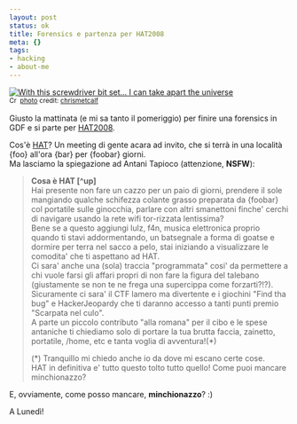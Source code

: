```yaml
--- 
layout: post
status: ok
title: Forensics e partenza per HAT2008
meta: {}
tags: 
- hacking
- about-me
---
```

  <a href="http://www.flickr.com/photos/37996580043@N01/2182059775/" title="With this screwdriver bit set... I can take apart the universe" target="_blank"><img src="http://farm3.static.flickr.com/2303/2182059775_35e4f08b4d.jpg" alt="With this screwdriver bit set... I can take apart the universe" border="0" /></a>  
<small><a href="http://creativecommons.org/licenses/by-nc-sa/2.0/" title="Attribution-NonCommercial-ShareAlike License" target="_blank"><img src="http://www.lastknight.com/wp-content/plugins/photo-dropper/images/cc.png" alt="Creative Commons License" border="0" width="16" height="16" align="absmiddle" /></a> <a href="http://www.photodropper.com/photos/" target="_blank">photo</a> credit: <a href="http://www.flickr.com/photos/37996580043@N01/2182059775/" title="chrismetcalf" target="_blank">chrismetcalf</a></small>
  
Giusto la mattinata (e mi sa tanto il pomeriggio) per finire una forensics in GDF e si parte per [HAT2008][1].  
  
Cos'è [HAT][1]? Un meeting di gente acara ad invito, che si terrà in una località {foo} all'ora {bar} per {foobar} giorni.  
Ma lasciamo la spiegazione ad Antani Tapioco (attenzione, **NSFW**):  
  
> **Cosa è HAT [^up]**  
> Hai presente non fare un cazzo per un paio di giorni, prendere il sole mangiando qualche schifezza colante grasso preparata da {foobar} col portatile sulle ginocchia, parlare con altri smanettoni finche' cerchi di navigare usando la rete wifi tor-rizzata lentissima?  
Bene se a questo aggiungi lulz, f4n, musica elettronica proprio quando ti stavi addormentando, un batsegnale a forma di goatse e dormire per terra nel sacco a pelo, stai iniziando a visualizzare le comodita' che ti aspettano ad HAT.   
> Ci sara' anche una (sola) traccia "programmata" cosi' da permettere a chi vuole farsi gli affari propri di non fare la figura del talebano (giustamente se non te ne frega una supercippa come forzarti?!?).  
> Sicuramente ci sara' il CTF lamero ma divertente e i giochini "Find tha bug" e HackerJeopardy che ti daranno accesso a tanti punti premio "Scarpata nel culo".  
> A parte un piccolo contributo "alla romana" per il cibo e le spese antaniche ti chiediamo solo di portare la tua brutta faccia, zainetto, portatile, /home, etc e tanta voglia di avventura!(*)  
>   
> (*) Tranquillo mi chiedo anche io da dove mi escano certe cose.  
> HAT in definitiva e' tutto questo tolto tutto quello! Come puoi mancare minchionazzo?  
  
E, ovviamente, come posso mancare, **minchionazzo**? :)  
  
A Lunedì!  
  
[1]: http://www.hackthis.info/  
 
